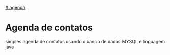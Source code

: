 [# agenda](https://img.shields.io/github/license/matheus/agenda)
# Agenda de contatos
simples agenda de contatos usando o banco de dados MYSQL e linguagem java
